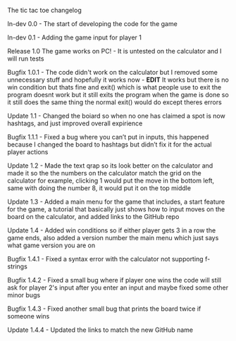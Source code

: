 The tic tac toe changelog

In-dev 0.0
    - The start of developing the code for the game

In-dev 0.1
    - Adding the game input for player 1

Release 1.0
    The game works on PC!
    - It is untested on the calculator and I will run tests

Bugfix 1.0.1
    - The code didn't work on the calculator but I removed some unnecessary stuff and hopefully it works now
    - **EDIT** It works but there is no win condition but thats fine and exit() which is what people use to exit the program doesnt work but it still exits the program when the game is done so it still does the same thing the normal exit() would do except theres errors

Update 1.1
    - Changed the boiard so when no one has claimed a spot is now hashtags, and just improved overall expirience

Bugfix 1.1.1
    - Fixed a bug where you can’t put in inputs, this happened because I changed the board to hashtags but didn’t fix it for the actual player actions

Update 1.2
    - Made the text qrap so its look better on the calculator and made it so the the numbers on the calculator match the grid on the calculator for example, clicking 1 would put the move in the bottom left, same with doing the number 8, it would put it on the top middle

Update 1.3
    - Added a main menu for the game that includes, a start feature for the game, a tutorial that basically just shows how to input moves on the board on the calculator, and added links to the GitHub repo

Update 1.4
    - Added win conditions so if either player gets 3 in a row the game ends, also added a version number the main menu which just says what game version you are on

Bugfix 1.4.1
    - Fixed a syntax error with the calculator not supporting f-strings

Bugfix 1.4.2
    - Fixed a small bug where if player one wins the code will still ask for player 2's input after you enter an input and maybe fixed some other minor bugs

Bugfix 1.4.3
    - Fixed another small bug that prints the board twice if someone wins

Update 1.4.4
    - Updated the links to match the new GitHub name
